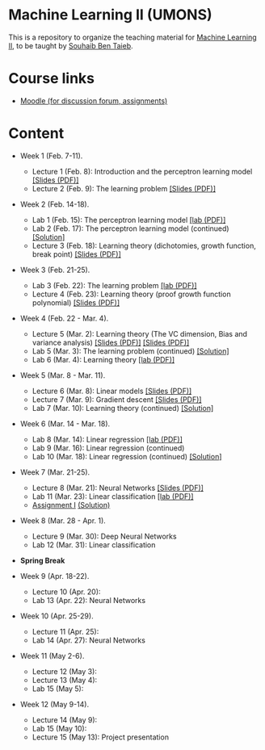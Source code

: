 # Machine Learning II (UMONS)

This is a repository to organize the teaching material for [Machine Learning II](http://applications.umons.ac.be/web/fr/pde/2021-2022/aa/S-INFO-075.htm), to be taught by [Souhaib Ben Taieb](http://www.souhaib-bentaieb.com).

# Course links

- [Moodle (for discussion forum, assignments)](https://moodle.umons.ac.be/course/view.php?id=2786s)


# Content

- Week 1 (Feb. 7-11). 
  - Lecture 1 (Feb. 8): Introduction and the perceptron learning model [[Slides (PDF)]](./slides/1-bda-perceptron.pdf)
  - Lecture 2 (Feb. 9): The learning problem [[Slides (PDF)]](./slides/2-bda-learning-1.pdf)

- Week 2 (Feb. 14-18). 
  - Lab 1 (Feb. 15): The perceptron learning model [[lab (PDF)]](./labs/The_perceptron_learning_model.pdf)
  - Lab 2 (Feb. 17): The perceptron learning model (continued) [[Solution]](https://colab.research.google.com/drive/1_-ZwYVt2FbRdqgHzJQNyWAUn-vOt_ODl?usp=sharing)
  - Lecture 3 (Feb. 18): Learning theory (dichotomies, growth function, break point) [[Slides (PDF)]](./slides/2-bda-learning-2.pdf) 

- Week 3 (Feb. 21-25).
  - Lab 3 (Feb. 22): The learning problem [[lab (PDF)]](./labs/The_learning_problem.pdf)
  - Lecture 4 (Feb. 23): Learning theory  (proof growth function polynomial) [[Slides (PDF)]](./slides/2-bda-learning-3.pdf) 


- Week 4 (Feb. 22 - Mar. 4).
  - Lecture 5 (Mar. 2): Learning theory  (The VC dimension, Bias and variance analysis) [[Slides (PDF)]](./slides/2-bda-learning-4.pdf)  [[Slides (PDF)]](./slides/2-bda-learning-5.pdf) 
  - Lab 5 (Mar. 3): The learning problem (continued) [[Solution]](https://colab.research.google.com/drive/1cZQa1a-ofAFstVA7nfXjvIHnHSLSpqix?usp=sharing)
  - Lab 6 (Mar. 4): Learning theory [[lab (PDF)]](./labs/Learning_theory.pdf)

- Week 5 (Mar. 8 - Mar. 11).
  - Lecture 6 (Mar. 8): Linear models [[Slides (PDF)]](./slides/3-linear-model.pdf) 
  - Lecture 7 (Mar. 9): Gradient descent [[Slides (PDF)]](./slides/4-gradient-descent.pdf)  
  - Lab 7 (Mar. 10): Learning theory (continued) [[Solution]](./labs/Learning_theory_solution.pdf)

- Week 6 (Mar. 14 - Mar. 18).
  - Lab 8 (Mar. 14): Linear regression [[lab (PDF)]](./labs/Linear_regression.pdf)
  - Lab 9 (Mar. 16): Linear regression (continued)
  - Lab 10 (Mar. 18): Linear regression (continued) [[Solution]](./labs/Linear_regression_solution.pdf)

- Week 7 (Mar. 21-25).
  - Lecture 8 (Mar. 21): Neural Networks [[Slides (PDF)]](./slides/5-neural-networks/5-neural-networks.pdf)  
  - Lab 11 (Mar. 23): Linear classification [[lab (PDF)]](./labs/Linear_classification.pdf)
  - [Assignment I](./assignments/Assignment1.pdf)  [(Solution)](./assignments/assignment1-solution.ipynb)

- Week 8 (Mar. 28 - Apr. 1).
  - Lecture 9 (Mar. 30): Deep Neural Networks
  - Lab 12 (Mar. 31):  Linear classification

- **Spring Break**

- Week 9 (Apr. 18-22).
  - Lecture 10 (Apr. 20): 
  - Lab 13 (Apr. 22): Neural Networks

- Week 10 (Apr. 25-29).
  - Lecture 11 (Apr. 25): 
  - Lab 14 (Apr. 27): Neural Networks

- Week 11 (May 2-6).
  - Lecture 12 (May 3): 
  - Lecture 13 (May 4): 
  - Lab 15 (May 5): 

- Week 12 (May 9-14).
  - Lecture 14 (May 9): 
  - Lab 15 (May 10): 
  - Lecture 15 (May 13): Project presentation



